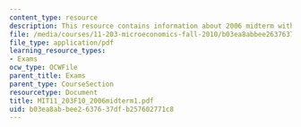 ```yaml
---
content_type: resource
description: This resource contains information about 2006 midterm with answers.
file: /media/courses/11-203-microeconomics-fall-2010/b03ea8abbee2637637dfb257602771c8_MIT11_203F10_2006midterm1.pdf
file_type: application/pdf
learning_resource_types:
- Exams
ocw_type: OCWFile
parent_title: Exams
parent_type: CourseSection
resourcetype: Document
title: MIT11_203F10_2006midterm1.pdf
uid: b03ea8ab-bee2-6376-37df-b257602771c8
---
```

